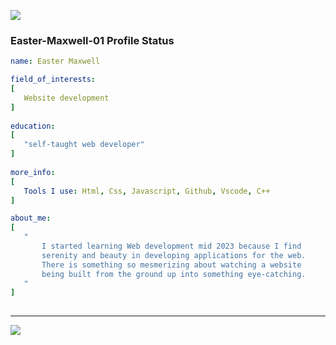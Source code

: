  <p align="left">
  <img src="https://capsule-render.vercel.app/api?type=waving&color=brown&height=90&section=footer"/>
</p>

### Easter-Maxwell-01 Profile Status

```yaml
name: Easter Maxwell

field_of_interests:
[
   Website development
]
  
education:
[
   "self-taught web developer"
]
 
more_info:
[
   Tools I use: Html, Css, Javascript, Github, Vscode, C++
]

about_me:
[
   " 
       I started learning Web development mid 2023 because I find
       serenity and beauty in developing applications for the web.
       There is something so mesmerizing about watching a website
       being built from the ground up into something eye-catching.
   "
]
  
```
---

<p align="left">
  <img src="https://capsule-render.vercel.app/api?type=waving&color=dark&height=90&section=footer"/>  
</p>



